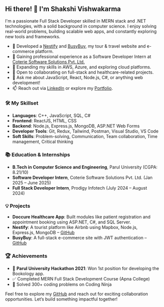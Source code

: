<h2>Hi there! 👋 I'm Shakshi Vishwakarma</h2>

<p>I'm a passionate Full Stack Developer skilled in MERN stack and .NET technologies, with a solid background in computer science. I enjoy solving real-world problems, building scalable web apps, and constantly exploring new tools and frameworks.</p>

<ul>
  <li>🔭 Developed a <a href="https://nestify-vu0d.onrender.com/listing">Nestify</a> and <a href="https://busybuy-536e.onrender.com/">BusyBuy</a>, my tour & travel website and e-commerce platform.</li>
  <li>💼 Gaining professional experience as a Software Developer Intern at <a href="http://clinic.coteriesoft.com/">Coterie Software Solutions Pvt. Ltd.</a></li>
  <li>🌱 Expanding my skills in AWS, Azure, and exploring cloud platforms.</li>
  <li>👯 Open to collaborating on full-stack and healthcare-related projects.</li>
  <li>💬 Ask me about JavaScript, React, Node.js, C#, or anything web development!</li>
  <li>📫 Reach out via <a href="https://linkedin.com/in/shakshi-vishwakarma-21050421b">LinkedIn</a> or explore my <a href="https://portfolio-shakshi-vishwakarma.netlify.app/">Portfolio</a>.</li>
</ul>

<h3>🛠 My Skillset</h3>
<ul>
  <li><strong>Languages</strong>: C++, JavaScript, SQL, C#</li>
  <li><strong>Frontend</strong>: ReactJS, HTML, CSS</li>
  <li><strong>Backend</strong>: Node.js, Express.js, MongoDB, ASP.NET Web Forms</li>
  <li><strong>Developer Tools</strong>: Git, Redux, Tailwind, Postman, Visual Studio, VS Code</li>
  <li><strong>Soft Skills</strong>: Problem-solving, Communication, Team collaboration, Time management, Critical thinking</li>
</ul>

<h3>📚 Education & Internships</h3>
<ul>
  <li><strong>B.Tech in Computer Science and Engineering</strong>, Parul University (CGPA: 8.21/10)</li>
  <li><strong>Software Developer Intern</strong>, Coterie Software Solutions Pvt. Ltd. (Jan 2025 – June 2025)</li>
  <li><strong>Full Stack Developer Intern</strong>, Prodigy Infotech (July 2024 – August 2024)</li>
</ul>

<h3>💡 Projects</h3>
<ul>
  <li><strong>Doccure Healthcare App</strong>: Built modules like patient registration and appointment booking using ASP.NET, C#, and SQL Server.</li>
  <li><strong>Nestify</strong>: A tourist platform like Airbnb using Mapbox, Node.js, Express.js, MongoDB – <a href="https://github.com/Shakshi94/Nestify">GitHub</a></li>
  <li><strong>BusyBuy</strong>: A full-stack e-commerce site with JWT authentication – <a href="https://github.com/Shakshi94/PRODIGY_FS_03">GitHub</a></li>
</ul>

<h3>🏆 Achievements</h3>
<ul>
  <li>🏅 <strong>Parul University Hackathon 2021</strong>: Won 1st position for developing the Bookology app.</li>
  <li>✅ Completed MERN Full Stack Development Course (Apna College)</li>
  <li>🧠 Solved 300+ coding problems on Coding Ninja</li>
</ul>

<p>Feel free to explore my <a href="https://github.com/Shakshi94/">GitHub</a> and reach out for exciting collaboration opportunities. Let’s build something impactful together!</p>
